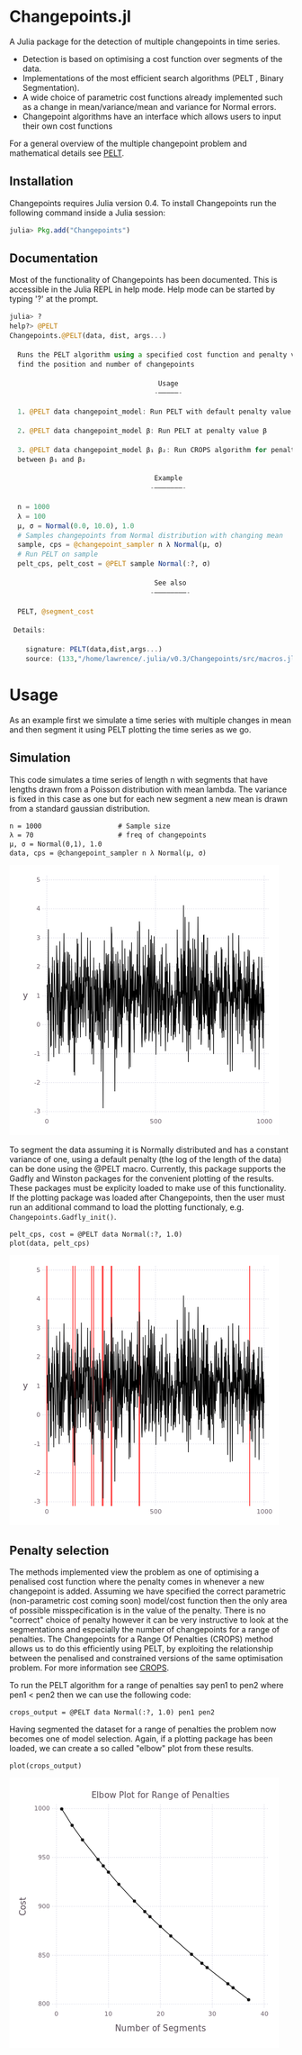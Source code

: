 # Changepoints.jl

A Julia package for the detection of multiple changepoints in time series.

- Detection is based on optimising a cost function over segments of the data.
- Implementations of the most efficient search algorithms (PELT , Binary Segmentation).
- A wide choice of parametric cost functions already implemented such as a change in mean/variance/mean and variance for Normal errors.
- Changepoint algorithms have an interface which allows users to input their own cost functions

For a general overview of the multiple changepoint problem and mathematical details see [PELT](http://arxiv.org/pdf/1101.1438.pdf).

## Installation

Changepoints requires Julia version 0.4. To install Changepoints run the following command inside a Julia session:

```julia
julia> Pkg.add("Changepoints")
```

## Documentation

Most of the functionality of Changepoints has been documented. This is accessible in the Julia REPL in help mode. Help mode can be started by typing '?' at the prompt.

```julia
julia> ?
help?> @PELT
Changepoints.@PELT(data, dist, args...)

  Runs the PELT algorithm using a specified cost function and penalty value to
  find the position and number of changepoints

                                     Usage
                                    -–––––-

  1. @PELT data changepoint_model: Run PELT with default penalty value

  2. @PELT data changepoint_model β: Run PELT at penalty value β

  3. @PELT data changepoint_model β₁ β₂: Run CROPS algorithm for penalties
  between β₁ and β₂

                                    Example
                                   -–––––––-

  n = 1000
  λ = 100
  μ, σ = Normal(0.0, 10.0), 1.0
  # Samples changepoints from Normal distribution with changing mean
  sample, cps = @changepoint_sampler n λ Normal(μ, σ)
  # Run PELT on sample
  pelt_cps, pelt_cost = @PELT sample Normal(:?, σ)

                                    See also
                                   -––––––––-

  PELT, @segment_cost

 Details:

	signature: PELT(data,dist,args...)
	source: (133,"/home/lawrence/.julia/v0.3/Changepoints/src/macros.jl")

```

# Usage

As an example first we simulate a time series with multiple changes in mean and then segment it using PELT plotting the time series as we go.

## Simulation

This code simulates a time series of length n with segments that have lengths drawn from a Poisson distribution with mean lambda. The variance
is fixed in this case as one but for each new segment a new mean is drawn from a standard gaussian distribution.

```
n = 1000                   # Sample size
λ = 70                     # freq of changepoints
μ, σ = Normal(0,1), 1.0
data, cps = @changepoint_sampler n λ Normal(μ, σ)
```

![Gadfly plot of simulated changepoints](/docs/example.png?raw=true "Simulated Changepoints")

To segment the data assuming it is Normally distributed and has a constant variance of one, using a default penalty (the log of the length of the data) can be done using the @PELT macro. Currently, this package supports the Gadfly and Winston packages for the convenient plotting of the results. These packages must be explicity loaded to make use of this functionality. If the plotting package was loaded after Changepoints, then the user must run an additional command to load the plotting functionaly, e.g.  `Changepoints.Gadfly_init()`.

```
pelt_cps, cost = @PELT data Normal(:?, 1.0)
plot(data, pelt_cps)
```

![Gadfly plot of Changepoints detected by PELT](/docs/example_pelt.png?raw=true "Changepoints detected by PELT")

## Penalty selection

The methods implemented view the problem as one of optimising a penalised cost function where the penalty comes in whenever a new changepoint is added. Assuming
we have specified the correct parametric (non-parametric cost coming soon) model/cost function then the only area of possible misspecification is in the
value of the penalty. There is no "correct" choice of penalty however it can be very instructive to look at the segmentations and especially the number of changepoints
for a range of penalties. The Changepoints for a Range Of Penalties (CROPS) method allows us to do this efficiently using PELT, by exploiting the relationship
between the penalised and constrained versions of the same optimisation problem. For more information see [CROPS](http://arxiv.org/abs/1412.3617).

To run the PELT algorithm for a range of penalties say pen1 to pen2 where pen1 < pen2
then we can use the following code:

```
crops_output = @PELT data Normal(:?, 1.0) pen1 pen2
```

Having segmented the dataset for a range of penalties the problem now becomes one of model selection. Again, if a plotting package has been loaded, we can create a so called "elbow" plot from these results.

```
plot(crops_output)
```
![Gadfly plot of cost against number of changepoints](/docs/elbowplot.png?raw=true "Elbow plot")
